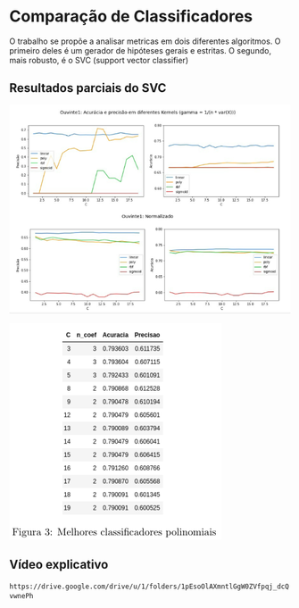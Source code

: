 # Comparação de Classificadores

O trabalho se propõe a analisar metricas em dois diferentes  algoritmos. O  primeiro  deles é um gerador de  hipóteses gerais e estritas.  O segundo, mais robusto, é o SVC (support vector classifier)

## Resultados parciais do SVC

![Desempenho comparativo de kernels em função do peso (C)](kernel.png "SVC kernels")


![Desempendo do Kernel polinomial variando C e numero de coeficientes](polinomial.png "Kernel polinomial")


## Vídeo explicativo

`https://drive.google.com/drive/u/1/folders/1pEsoOlAXmntlGgW0ZVfpqj_dcQvwnePh`
